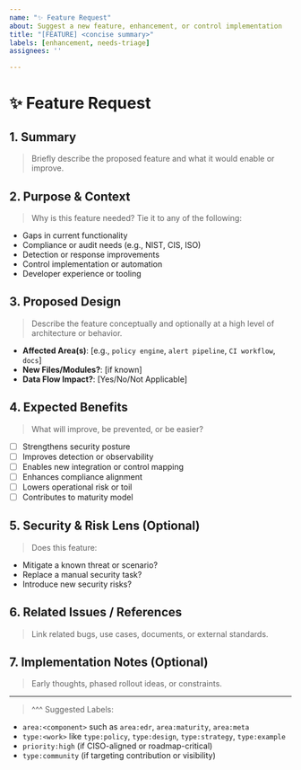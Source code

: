 ```yaml
---
name: "✨ Feature Request"
about: Suggest a new feature, enhancement, or control implementation
title: "[FEATURE] <concise summary>"
labels: [enhancement, needs-triage]
assignees: ''

---
```


# ✨ Feature Request

## 1. Summary
> Briefly describe the proposed feature and what it would enable or improve.

## 2. Purpose & Context
> Why is this feature needed? Tie it to any of the following:
- Gaps in current functionality
- Compliance or audit needs (e.g., NIST, CIS, ISO)
- Detection or response improvements
- Control implementation or automation
- Developer experience or tooling

## 3. Proposed Design
> Describe the feature conceptually and optionally at a high level of architecture or behavior.

- **Affected Area(s)**: [e.g., `policy engine`, `alert pipeline`, `CI workflow`, `docs`]
- **New Files/Modules?**: [if known]
- **Data Flow Impact?**: [Yes/No/Not Applicable]

## 4. Expected Benefits
> What will improve, be prevented, or be easier?

- [ ] Strengthens security posture
- [ ] Improves detection or observability
- [ ] Enables new integration or control mapping
- [ ] Enhances compliance alignment
- [ ] Lowers operational risk or toil
- [ ] Contributes to maturity model

## 5. Security & Risk Lens (Optional)
> Does this feature:
- Mitigate a known threat or scenario?
- Replace a manual security task?
- Introduce new security risks?

## 6. Related Issues / References
> Link related bugs, use cases, documents, or external standards.

## 7. Implementation Notes (Optional)
> Early thoughts, phased rollout ideas, or constraints.

---

> ^^^ Suggested Labels:
- `area:<component>` such as `area:edr`, `area:maturity`, `area:meta`
- `type:<work>` like `type:policy`, `type:design`, `type:strategy`, `type:example`
- `priority:high` (if CISO-aligned or roadmap-critical)
- `type:community` (if targeting contribution or visibility)

